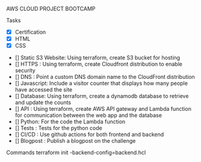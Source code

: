 AWS CLOUD PROJECT BOOTCAMP

Tasks

- [x] Certification
- [x] HTML
- [x] CSS
- [] Static S3 Website: Using terraform, create S3 bucket for hosting
- [] HTTPS : Using terraform, create Cloudfront distribution to enable security
- [] DNS : Point a custom DNS domain name to the CloudFront distribution
- [] Javascript:  Include a visitor counter that displays how many people have accessed the site
- [] Database: Using terraform, create a dynamodb database to retrieve and update the counts
- [] API : Using terraform, create AWS API gateway and Lambda function for communication between the web app and the database
- [] Python: For the code the Lambda function
- [] Tests : Tests for the python code
- [] CI/CD : Use github actions for both frontend and backend
- [] Blogpost : Publish a blogpost on the challenge


Commands
terraform init -backend-config=backend.hcl
